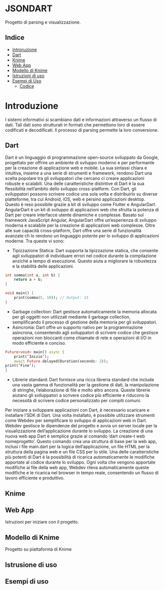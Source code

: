 # JSONDART
Progetto di parsing e visualizzazione.

## Indice
- [Introruzione](#Introduzione)
- [Dart](#dart)
- [Knime](#Knime)
- [Web App](#Web-App)
- [Modello di Knime](#Modello-di-Knime)
- [Istruzioni di uso](#Istruzioni-di-uso)
- [Esempi di Uso](#esempi-di-markdown)
  - [Codice](#codice)

# Introduzione
I sistemi informativi si scambiano dati e informazioni attraverso un flusso di dati. Tali dati sono strutturati in formati che permettono loro di essere codificati e decodificati. Il processo di parsing permette la loro conversione.

## Dart
Dart è un linguaggio di programmazione open-source sviluppato da Google, progettato per offrire un ambiente di sviluppo moderno e per performante per la creazione di applicazione web e mobile. La sua sintassi chiara e intuitiva, insieme a una serie di strumenti e framework, rendono Dart una scelta popolare tra gli sviluppatori che cercano ci creare applicazioni robuste e scalabili.
Una delle caratteristiche distintive di Dart è la sua flessibilità nell’ambito dello sviluppo cross-platform. Con Dart, gli sviluppatori possono scrivere codice una sola volta e distribuirlo su diverse piatteforme, tra cui Android, iOS, web e persino applicazioni desktop. Questo è reso possibile grazie a kit di sviluppo come Flutter e AngularDart. 
AngularDart è un kit di sviluppo di applicazioni web che sfrutta la potenza di Dart per creare interfacce utente dinamiche e complesse. Basato sul framework JavaScript Angular, AngularDart offre un’esperienza di sviluppo moderna e scalabile per la creazione di applicazioni web complesse.
Oltre alle sue capacità cross-platform, Dart offre una serie di funzionalità avanzate ch lo rendono un linguaggio potente per lo sviluppo di applicazioni moderne. Tra queste vi sono:
 * Tipizzazione Statica: Dart supporta la tipizzazione statica, che consente agli sviluppatori di individuare errori nel codice durante la compilazione anziché a tempo di esecuzione. Questo aiuta a migliorare la robustezza e la stabilità delle applicazioni.

```dart
int somma(int a, int b) {
	return a + b;
}

void main() {
	print(somma(5, 10)); // Output: 15
}
```


 * Garbage collection: Dart gestisce automaticamente la memoria allocata per gli oggetti non utilizzati mediante il garbage collection, semplificando il processo di gestione della memoria per gli sviluppatori.
 * Asincronia: Dart offre un supporto nativo per la programmazione asincrona, consentendo agli sviluppatori di scrivere codice che gestisce operazioni non bloccanti come chiamate di rete e operazioni di I/O in modo efficiente e conciso.

```dart
Future<void> main() async {
	print(‘Inizio’);
	await Future.delayed(Duration(seconds: 2));
print(‘Fine’);
}
```

 * Librerie standard: Dart fornisce una ricca libreria standard che include una vasta gamma di funzionalità per la gestione di dati, la manipolazione di stringhe, l’elaborazione di file e molto altro ancora. Queste librerie aiutano gli sviluppatori a scrivere codice più efficiente e riducono la necessità di scrivere codice personalizzato per compiti comuni.

Per iniziare a sviluppare applicazioni con Dart, è necessario scaricare e installare l’SDK di Dart. Una volta installato, è possibile utilizzare strumenti come Webdev per semplificare lo sviluppo di applicazioni web in Dart. 
Webdev gestisce le dipendenze del progetto e avvia un server locale per la visualizzazione dell’applicazione durante lo sviluppo.
La creazione di una nuova web app Dart è semplice grazie al comando ‘dart create-t web nomeprogetto’. 
Questo comando crea una struttura di base per la web app, inclusi i file main.dart per la logica dell’applicazione, un file HTML per la struttura della pagina web e un file CSS per lo stile.
Una delle caratteristiche più potenti di Dart è la possibilità di ricarica automaticamente le modifiche apportate al codice durante lo sviluppo. 
Ogni volta che vengono apportate modifiche ai file della web app, Webdev rileva automaticamente queste modifiche e le ricarica nel browser in tempo reale, consentendo un flusso di lavoro efficiente e produttivo.

## Knime

## Web App
Istruzioni per iniziare con il progetto.

## Modello di Knime
Progetto su piattaforma di Knime

## Istrusione di uso

## Esempi di uso

